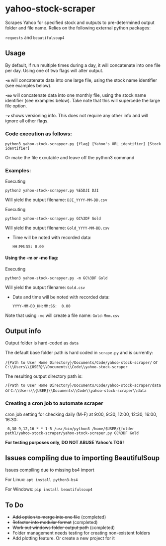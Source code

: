 # yahoo-stock-scraper

Scrapes Yahoo for specified stock and outputs to pre-determined output folder and file name.  Relies on the following external python packages:

```requests```
and
```beautifulsoup4```

## Usage

By default, if run multiple times during a day, it will concatenate into one file per day. Using one of two flags will alter output.

**```-m```**
will concatenate data into one large file, using the stock name identifier (see examples below).

**```-mo```**
will concatenate data into one monthly file, using the stock name identifier (see examples below). Take note that this will supercede the large file option.

**```-v```**
shows versioning info.  This does not require any other info and will ignore all other flags.

### **Code execution as follows:**

    python3 yahoo-stock-scrapyer.py {flag} [Yahoo's URL identifier] [Stock identifier] 
Or make the file excutable and leave off the python3 command

### **Examples:**

Executing

    python3 yahoo-stock-scrapyer.py %E5DJI DJI
Will yield the output filename:
```DJI_YYYY-MM-DD.csv```

Executing

    python3 yahoo-stock-scrapyer.py GC%3DF Gold

Will yield the output filename:
```Gold_YYYY-MM-DD.csv```

* Time will be noted with recorded data:

    ```HH:MM:SS: 0.00```

#### **Using the -m or -mo flag:**

Executing

    python3 yahoo-stock-scrapyer.py -m GC%3DF Gold

Will yield the output filename:
```Gold.csv```

* Date and time will be noted with recorded data:

    ```YYYY-MM-DD_HH:MM:SS:  0.00```

Note that using ```-mo``` will create a file name: ```Gold-Mmm.csv```

## Output info

Output folder is hard-coded as
```data```

The default base folder path is hard coded in ```scrape.py``` and is currently:

```/{Path to User Home Directory}/Documents/Code/yahoo-stock-scraper/```
or
```C:\\Users\\{USER}\\Documents\\Code\\yahoo-stock-scraper```

The resulting output directory path is:

```/{Path to User Home Directory}/Documents/Code/yahoo-stock-scraper/data```
or
```C:\\Users\\{USER}\\Documents\\Code\\yahoo-stock-scraper\\data```

### **Creating a cron job to automate scraper**

cron job setting for checking daily (M-F) at 9:00, 9:30, 12:00, 12:30, 16:00, 16:30:

     0,30 9,12,16 * * 1-5 /usr/bin/python3 /home/$USER/{folder path}/yahoo-stock-scraper/yahoo-stock-scraper.py GC%3DF Gold 

**For testing purposes only, DO NOT ABUSE Yahoo's TOS!**

## Issues compiling due to importing BeautifulSoup

Issues compiling due to missing bs4 import

For Linux:
``` apt install python3-bs4 ```

For Windows:
```pip install beautifulsoup4```

## To Do

* ~~Add option to merge into one file~~ (completed)
* ~~Refactor into modular format~~ (completed)
* ~~Work out windows folder output path~~ (completed)
* Folder management needs testing for creating non-existent folders
* Add plotting feature. Or create a new project for it
